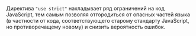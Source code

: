 Директива `"use strict"` накладывает ряд ограничений на код JavaScript, тем 
самым позволяя отгородиться от опасных частей языка (в частности от кода, 
соответствующего старому стандарту  JavaScript, но противоречащему новому) и 
снизить вероятность ошибок.  